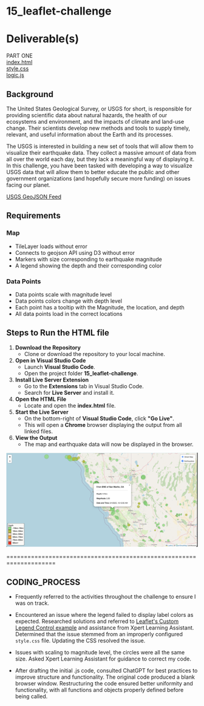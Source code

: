 # 15_leaflet-challenge

# Deliverable(s)
PART ONE<br/>
[index.html](https://github.com/wrighang/15_leaflet-challenge/blob/main/leaflet_part_1/index.html)<br/>
[style.css](https://github.com/wrighang/15_leaflet-challenge/blob/main/leaflet_part_1/static/css/style.css)<br/>
[logic.js](https://github.com/wrighang/15_leaflet-challenge/blob/main/leaflet_part_1/static/js/logic.js)<br/>


## Background
The United States Geological Survey, or USGS for short, is responsible for providing scientific data about natural hazards, the health of our ecosystems and environment, and the impacts of climate and land-use change. Their scientists develop new methods and tools to supply timely, relevant, and useful information about the Earth and its processes.

The USGS is interested in building a new set of tools that will allow them to visualize their earthquake data. They collect a massive amount of data from all over the world each day, but they lack a meaningful way of displaying it. In this challenge, you have been tasked with developing a way to visualize USGS data that will allow them to better educate the public and other government organizations (and hopefully secure more funding) on issues facing our planet.

[USGS GeoJSON Feed](https://earthquake.usgs.gov/earthquakes/feed/v1.0/geojson.php)

## Requirements
### Map
- TileLayer loads without error
- Connects to geojson API using D3 without error
- Markers with size corresponding to earthquake magnitude
- A legend showing the depth and their corresponding color

### Data Points
- Data points scale with magnitude level
- Data points colors change with depth level
- Each point has a tooltip with the Magnitude, the location, and depth
- All data points load in the correct locations

## Steps to Run the HTML file

1. **Download the Repository**  
   - Clone or download the repository to your local machine.
2. **Open in Visual Studio Code**  
   - Launch **Visual Studio Code**.  
   - Open the project folder **15_leaflet-challenge**.
3. **Install Live Server Extension**  
   - Go to the **Extensions** tab in Visual Studio Code.  
   - Search for **Live Server** and install it.
4. **Open the HTML File**  
   - Locate and open the **index.html** file.
5. **Start the Live Server**  
   - On the bottom-right of **Visual Studio Code**, click **"Go Live"**.  
   - This will open a **Chrome** browser displaying the output from all linked files.
6. **View the Output**  
   - The map and earthquake data will now be displayed in the browser.

![Leaflet Map](https://github.com/wrighang/15_leaflet-challenge/blob/main/leaflet_part_1/leaflet_map_part1.png)

   ====================================================================
## CODING_PROCESS

- Frequently referred to the activities throughout the challenge to ensure I was on track.

- Encountered an issue where the legend failed to display label colors as expected. Researched solutions and referred to [Leaflet's Custom Legend Control example](https://leafletjs.com/examples/choropleth/#custom-legend-control) and assistance from Xpert Learning Assistant. Determined that the issue stemmed from an improperly configured `style.css` file. Updating the CSS resolved the issue.

- Issues with scaling to magnitude level, the circles were all the same size. Asked Xpert Learning Assistant for guidance to correct my code. 

- After drafting the initial .js code, consulted ChatGPT for best practices to improve structure and functionality. The original code produced a blank browser window. Restructuring the code ensured better uniformity and functionality, with all functions and objects properly defined before being called.
